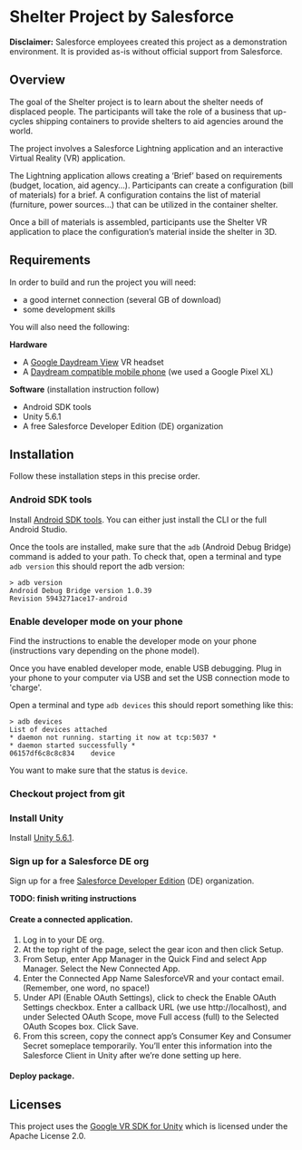 # Shelter Project by Salesforce

**Disclaimer:** Salesforce employees created this project as a demonstration environment. It is provided as-is without official support from Salesforce.

## Overview
The goal of the Shelter project is to learn about the shelter needs of displaced people. The participants will take the role of a business that up-cycles shipping containers to provide shelters to aid agencies around the world.
 
The project involves a Salesforce Lightning application and an interactive Virtual Reality (VR) application.
 
The Lightning application allows creating a ‘Brief’ based on requirements (budget, location, aid agency…). Participants can create a configuration (bill of materials) for a brief. A configuration contains the list of material (furniture, power sources…) that can be utilized in the container shelter.
 
Once a bill of materials is assembled, participants use the Shelter VR application to place the configuration’s material inside the shelter in 3D.

## Requirements
In order to build and run the project you will need:
- a good internet connection (several GB of download)
- some development skills 

You will also need the following:

**Hardware**
- A [Google Daydream View](https://vr.google.com/daydream/) VR headset
- A [Daydream compatible mobile phone](https://vr.google.com/intl/en_uk/daydream/smartphonevr/phones/) (we used a Google Pixel XL)

**Software** (installation instruction follow)
- Android SDK tools
- Unity 5.6.1
- A free Salesforce Developer Edition (DE) organization

## Installation
Follow these installation steps in this precise order.

### Android SDK tools
Install [Android SDK tools](https://developer.android.com/studio/index.html#downloads). You can either just install the CLI or the full Android Studio.

Once the tools are installed, make sure that the `adb` (Android Debug Bridge) command is added to your path.
To check that, open a terminal and type `adb version` this should report the adb version:
```
> adb version
Android Debug Bridge version 1.0.39
Revision 5943271ace17-android
```

### Enable developer mode on your phone
Find the instructions to enable the developer mode on your phone (instructions vary depending on the phone model).

Once you have enabled developer mode, enable USB debugging.
Plug in your phone to your computer via USB and set the USB connection mode to 'charge'.

Open a terminal and type `adb devices` this should report something like this:
```
> adb devices
List of devices attached
* daemon not running. starting it now at tcp:5037 *
* daemon started successfully *
06157df6c8c8c834	device
```

You want to make sure that the status is `device`.

### Checkout project from git

### Install Unity
Install [Unity 5.6.1](https://unity3d.com/).

### Sign up for a Salesforce DE org
Sign up for a free [Salesforce Developer Edition](https://developer.salesforce.com/signup) (DE) organization.

**TODO: finish writing instructions**
#### Create a connected application.
1. Log in to your DE org.
2. At the top right of the page, select the gear icon and then click Setup.
3. From Setup, enter App Manager in the Quick Find and select App Manager. Select the New Connected App.
4. Enter the Connected App Name SalesforceVR and your contact email. (Remember, one word, no space!)
5. Under API (Enable OAuth Settings), click to check the Enable OAuth Settings checkbox. Enter a callback URL (we use http://localhost), and under Selected OAuth Scope, move Full access (full) to the Selected OAuth Scopes box. Click Save.
6. From this screen, copy the connect app’s Consumer Key and Consumer Secret someplace temporarily. You’ll enter this information into the Salesforce Client in Unity after we’re done setting up here.

#### Deploy package.

## Licenses
This project uses the [Google VR SDK for Unity](https://github.com/googlevr/gvr-unity-sdk) which is licensed under the Apache License 2.0.
